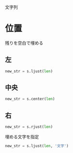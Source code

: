文字列
# 位置
残りを空白で埋める  
## 左
```python
new_str = s.ljust(len)
```

## 中央
```python
new_str = s.center(len)
```

## 右
```python
new_str = s.rjust(len)
```

埋める文字を指定
```python
new_str = s.ljust(len, '文字')
```
